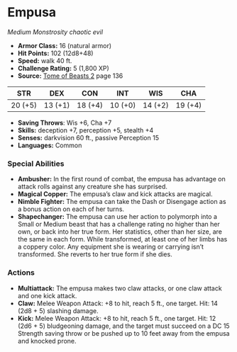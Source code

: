 # Empusa

*Medium* *Monstrosity* *chaotic evil*

- **Armor Class:** 16 (natural armor)
- **Hit Points:** 102 (12d8+48)
- **Speed:** walk 40 ft.
- **Challenge Rating:** 5 (1,800 XP)
- **Source:** [Tome of Beasts 2](https://koboldpress.com/kpstore/product/tome-of-beasts-2-for-5th-edition) page 136

| STR | DEX | CON | INT | WIS | CHA |
| --- | --- | --- | --- | --- | --- |
| 20 (+5) | 13 (+1) | 18 (+4) | 10 (+0) | 14 (+2) | 19 (+4) |

- **Saving Throws**: Wis +6, Cha +7
- **Skills:** deception +7, perception +5, stealth +4
- **Senses:** darkvision 60 ft., passive Perception 15
- **Languages:** Common
### Special Abilities
- **Ambusher:** In the first round of combat, the empusa has advantage on attack rolls against any creature she has surprised.
- **Magical Copper:** The empusa’s claw and kick attacks are magical.
- **Nimble Fighter:** The empusa can take the Dash or Disengage action as a bonus action on each of her turns.
- **Shapechanger:** The empusa can use her action to polymorph into a Small or Medium beast that has a challenge rating no higher than her own, or back into her true form. Her statistics, other than her size, are the same in each form. While transformed, at least one of her limbs has a coppery color. Any equipment she is wearing or carrying isn’t transformed. She reverts to her true form if she dies.
### Actions
- **Multiattack:** The empusa makes two claw attacks, or one claw attack and one kick attack.
- **Claw:** Melee Weapon Attack: +8 to hit, reach 5 ft., one target. Hit: 14 (2d8 + 5) slashing damage.
- **Kick:** Melee Weapon Attack: +8 to hit, reach 5 ft., one target. Hit: 12 (2d6 + 5) bludgeoning damage, and the target must succeed on a DC 15 Strength saving throw or be pushed up to 10 feet away from the empusa and knocked prone.



